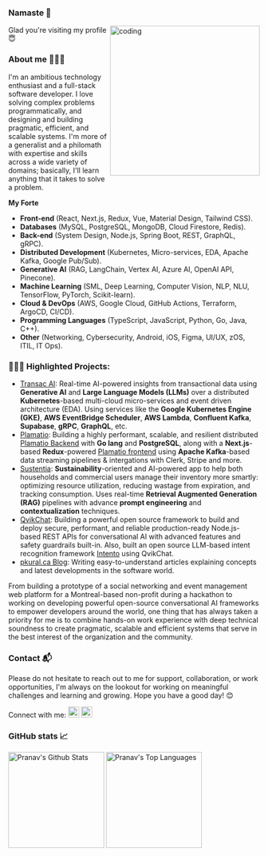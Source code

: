 ### Namaste 🙏

<img src="https://www.pkural.ca/assets/images/programmer-gif.gif" align="right" alt="coding" width="300px"/>

Glad you're visiting my profile 😇

### About me 👨🏼‍🎓

I'm an ambitious technology enthusiast and a full-stack software developer. I love solving complex problems programmatically, and designing and building pragmatic, efficient, and scalable systems. I'm more of a generalist and a philomath with expertise and skills across a wide variety of domains; basically, I'll learn anything that it takes to solve a problem. 

**My Forte**

- **Front-end** (React, Next.js, Redux, Vue, Material Design, Tailwind CSS).
- **Databases** (MySQL, PostgreSQL, MongoDB, Cloud Firestore, Redis).
- **Back-end** (System Design, Node.js, Spring Boot, REST, GraphQL, gRPC).
- **Distributed Development** (Kubernetes, Micro-services, EDA, Apache Kafka, Google Pub/Sub).
- **Generative AI** (RAG, LangChain, Vertex AI, Azure AI, OpenAI API, Pinecone).
- **Machine Learning** (SML, Deep Learning, Computer Vision, NLP, NLU, TensorFlow, PyTorch, Scikit-learn).
- **Cloud & DevOps** (AWS, Google Cloud, GitHub Actions, Terraform, ArgoCD, CI/CD).
- **Programming Languages** (TypeScript, JavaScript, Python, Go, Java, C++).
- **Other** (Networking, Cybersecurity, Android, iOS, Figma, UI/UX, zOS, ITIL, IT Ops).

### 👨🏽‍💻 Highlighted Projects:
- [Transac AI](https://transacai.pkural.ca/): Real-time AI-powered insights from transactional data using **Generative AI** and **Large Language Models (LLMs)** over a distributed **Kubernetes**-based multi-cloud micro-services and event driven architecture (EDA). Using services like the **Google Kubernetes Engine (GKE)**, **AWS EventBridge Scheduler**, **AWS Lambda**, **Confluent Kafka**, **Supabase**, **gRPC**, **GraphQL**, etc.
- [Plamatio](https://www.pkural.ca/blog/posts/plamatio-intro/): Building a highly performant, scalable, and resilient distributed [Plamatio Backend](https://github.com/pranav-kural/plamatio-backend) with **Go lang** and **PostgreSQL**, along with a **Next.js**-based **Redux**-powered [Plamatio frontend](https://github.com/pranav-kural/plamatio-frontend) using **Apache Kafka**-based data streaming pipelines & intergations with Clerk, Stripe and more.
- [Sustentia](https://www.pkural.ca/projects/#sustentia): **Sustainability**-oriented and AI-powered app to help both households and commercial users manage their inventory more smartly: optimizing resource utilization, reducing wastage from expiration, and tracking consumption. Uses real-time **Retrieval Augmented Generation (RAG)** pipelines with advance **prompt engineering** and **contextualization** techniques.
- [QvikChat](https://qvikchat.pkural.ca): Building a powerful open source framework to build and deploy secure, performant, and reliable production-ready Node.js-based REST APIs for conversational AI with advanced features and safety guardrails built-in. Also, built an open source LLM-based intent recognition framework [Intento](https://intento.pkural.ca/) using QvikChat.
- [pkural.ca Blog](https://www.pkural.ca/blog/blog.html): Writing easy-to-understand articles explaining concepts and latest developments in the software world.

From building a prototype of a social networking and event management web platform for a Montreal-based non-profit during a hackathon to working on developing powerful open-source conversational AI frameworks to empower developers around the world, one thing that has always taken a priority for me is to combine hands-on work experience with deep technical soundness to create pragmatic, scalable and efficient systems that serve in the best interest of the organization and the community.

### Contact 📬

Please do not hesitate to reach out to me for support, collaboration, or work opportunities, I'm always on the lookout for working on meaningful challenges and learning and growing. Hope you have a good day! 😊 

Connect with me: <a href="https://www.linkedin.com/in/pranavkural/"><img alt="Pranav Kural | LinkedIn" title="Pranav Kural | LinkedIn" height="22" width="22" src="https://cdn.simpleicons.org/linkedin"></a> <a href="https://discordapp.com/users/aham_brahmasmi"> <img alt="Discord" title="Discord" height="22" width="22" src="https://cdn.simpleicons.org/discord"></a>

### GitHub stats 📈

<p>
<img alt="Pranav's Github Stats" src="https://denvercoder1-github-readme-stats.vercel.app/api/?username=pranav-kural&show_icons=true&include_all_commits=true&count_private=true&theme=react&hide_border=true&bg_color=1F222E&title_color=F85D7F&icon_color=F8D866" height="192px"/>
<img alt="Pranav's Top Languages" src="https://denvercoder1-github-readme-stats.vercel.app/api/top-langs/?username=pranav-kural&langs_count=8&layout=compact&theme=react&hide_border=true&bg_color=1F222E&title_color=F85D7F&icon_color=F8D866&hide=CSS,HTML,Jupyter%20Notebook" height="192px"/>
</p>
